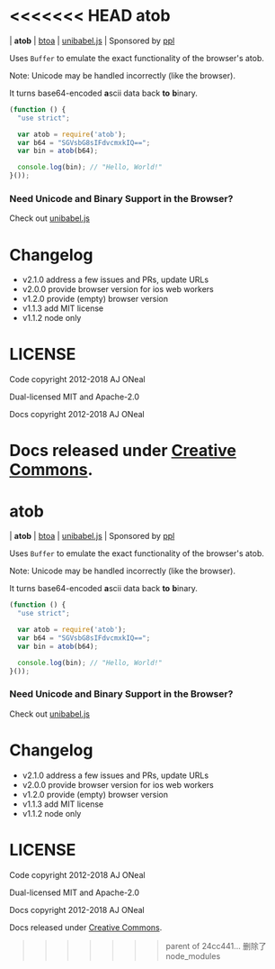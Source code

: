 <<<<<<< HEAD
atob
===

| **atob**
| [btoa](https://git.coolaj86.com/coolaj86/btoa.js)
| [unibabel.js](https://git.coolaj86.com/coolaj86/unibabel.js)
| Sponsored by [ppl](https://ppl.family)

Uses `Buffer` to emulate the exact functionality of the browser's atob.

Note: Unicode may be handled incorrectly (like the browser).

It turns base64-encoded <strong>a</strong>scii data back **to** <strong>b</strong>inary.

```javascript
(function () {
  "use strict";

  var atob = require('atob');
  var b64 = "SGVsbG8sIFdvcmxkIQ==";
  var bin = atob(b64);

  console.log(bin); // "Hello, World!"
}());
```

### Need Unicode and Binary Support in the Browser?

Check out [unibabel.js](https://git.coolaj86.com/coolaj86/unibabel.js)

Changelog
=======

  * v2.1.0 address a few issues and PRs, update URLs
  * v2.0.0 provide browser version for ios web workers
  * v1.2.0 provide (empty) browser version
  * v1.1.3 add MIT license
  * v1.1.2 node only

LICENSE
=======

Code copyright 2012-2018 AJ ONeal

Dual-licensed MIT and Apache-2.0

Docs copyright 2012-2018 AJ ONeal

Docs released under [Creative Commons](https://git.coolaj86.com/coolaj86/atob.js/blob/master/LICENSE.DOCS).
=======
atob
===

| **atob**
| [btoa](https://git.coolaj86.com/coolaj86/btoa.js)
| [unibabel.js](https://git.coolaj86.com/coolaj86/unibabel.js)
| Sponsored by [ppl](https://ppl.family)

Uses `Buffer` to emulate the exact functionality of the browser's atob.

Note: Unicode may be handled incorrectly (like the browser).

It turns base64-encoded <strong>a</strong>scii data back **to** <strong>b</strong>inary.

```javascript
(function () {
  "use strict";

  var atob = require('atob');
  var b64 = "SGVsbG8sIFdvcmxkIQ==";
  var bin = atob(b64);

  console.log(bin); // "Hello, World!"
}());
```

### Need Unicode and Binary Support in the Browser?

Check out [unibabel.js](https://git.coolaj86.com/coolaj86/unibabel.js)

Changelog
=======

  * v2.1.0 address a few issues and PRs, update URLs
  * v2.0.0 provide browser version for ios web workers
  * v1.2.0 provide (empty) browser version
  * v1.1.3 add MIT license
  * v1.1.2 node only

LICENSE
=======

Code copyright 2012-2018 AJ ONeal

Dual-licensed MIT and Apache-2.0

Docs copyright 2012-2018 AJ ONeal

Docs released under [Creative Commons](https://git.coolaj86.com/coolaj86/atob.js/blob/master/LICENSE.DOCS).
>>>>>>> parent of 24cc441... 删除了node_modules
